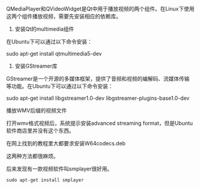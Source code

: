QMediaPlayer和QVideoWidget是Qt中用于播放视频的两个组件。在Linux下使用这两个组件播放视频，需要先安装相应的依赖库。

1. 安装Qt的multimedia组件

在Ubuntu下可以通过以下命令安装：

sudo apt-get install qtmultimedia5-dev

1. 安装GStreamer库

GStreamer是一个开源的多媒体框架，提供了音频和视频的编解码、流媒体传输等功能。在Ubuntu下可以通过以下命令安装：

sudo apt-get install libgstreamer1.0-dev libgstreamer-plugins-base1.0-dev





播放WMV后缀的视频文件

打开wmv格式视频后，系统提示安装advanced streaming format，但是Ubuntu软件商店里并没有这个东西。

在网上找到的教程里大都要求安装W64codecs.deb

这两种方法都很麻烦。

后来发现有一款视频软件叫smplayer很好用。

```
sudo apt-get install smplayer
```



